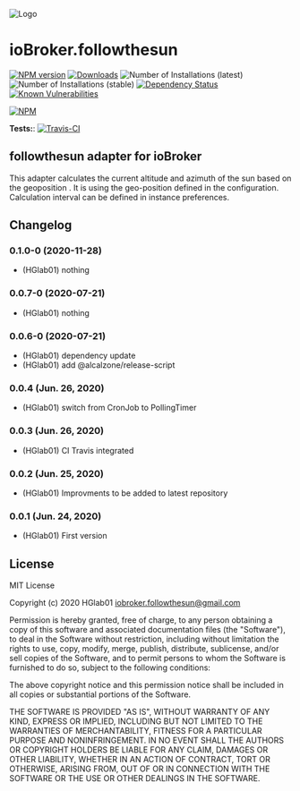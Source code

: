 ![Logo](admin/followthesun.png)
# ioBroker.followthesun

[![NPM version](http://img.shields.io/npm/v/iobroker.followthesun.svg)](https://www.npmjs.com/package/iobroker.followthesun)
[![Downloads](https://img.shields.io/npm/dm/iobroker.followthesun.svg)](https://www.npmjs.com/package/iobroker.followthesun)
![Number of Installations (latest)](http://iobroker.live/badges/followthesun-installed.svg)
![Number of Installations (stable)](http://iobroker.live/badges/followthesun-stable.svg)
[![Dependency Status](https://img.shields.io/david/HGlab01/iobroker.followthesun.svg)](https://david-dm.org/HGlab01/iobroker.followthesun)
[![Known Vulnerabilities](https://snyk.io/test/github/HGlab01/ioBroker.followthesun/badge.svg)](https://snyk.io/test/github/HGlab01/ioBroker.followthesun)

[![NPM](https://nodei.co/npm/iobroker.followthesun.png?downloads=true)](https://nodei.co/npm/iobroker.followthesun/)

**Tests:**: [![Travis-CI](http://img.shields.io/travis/HGlab01/ioBroker.followthesun/master.svg)](https://travis-ci.org/HGlab01/ioBroker.followthesun)

## followthesun adapter for ioBroker

This adapter calculates the current altitude and azimuth of the sun based on the geoposition .
It is using the geo-position defined in the configuration. Calculation interval can be defined in instance preferences.

## Changelog
<!--
    Placeholder for the next version (at the beginning of the line):
    ## __WORK IN PROGRESS__
-->

### 0.1.0-0 (2020-11-28)
* (HGlab01) nothing

### 0.0.7-0 (2020-07-21)
* (HGlab01) nothing

### 0.0.6-0 (2020-07-21)
* (HGlab01) dependency update
* (HGlab01) add @alcalzone/release-script

### 0.0.4 (Jun. 26, 2020)
* (HGlab01) switch from CronJob to PollingTimer

### 0.0.3 (Jun. 26, 2020)
* (HGlab01) CI Travis integrated 

### 0.0.2 (Jun. 25, 2020)
* (HGlab01) Improvments to be added to latest repository

### 0.0.1 (Jun. 24, 2020)
* (HGlab01) First version

## License
MIT License

Copyright (c) 2020 HGlab01 <iobroker.followthesun@gmail.com>

Permission is hereby granted, free of charge, to any person obtaining a copy
of this software and associated documentation files (the "Software"), to deal
in the Software without restriction, including without limitation the rights
to use, copy, modify, merge, publish, distribute, sublicense, and/or sell
copies of the Software, and to permit persons to whom the Software is
furnished to do so, subject to the following conditions:

The above copyright notice and this permission notice shall be included in all
copies or substantial portions of the Software.

THE SOFTWARE IS PROVIDED "AS IS", WITHOUT WARRANTY OF ANY KIND, EXPRESS OR
IMPLIED, INCLUDING BUT NOT LIMITED TO THE WARRANTIES OF MERCHANTABILITY,
FITNESS FOR A PARTICULAR PURPOSE AND NONINFRINGEMENT. IN NO EVENT SHALL THE
AUTHORS OR COPYRIGHT HOLDERS BE LIABLE FOR ANY CLAIM, DAMAGES OR OTHER
LIABILITY, WHETHER IN AN ACTION OF CONTRACT, TORT OR OTHERWISE, ARISING FROM,
OUT OF OR IN CONNECTION WITH THE SOFTWARE OR THE USE OR OTHER DEALINGS IN THE
SOFTWARE.
